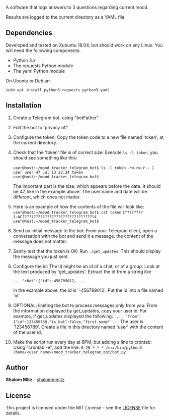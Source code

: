 A software that logs answers to 3 questions regarding current mood.

Results are logged to the current directory as a YAML file.

## Dependencies 

Developed and tested on Xubuntu 18.04, but should work on any Linux.
You will need the following components:
   
   - Python 3.x
   - The requests Python module
   - The yaml Python module
  
On Ubuntu or Debian: 
  
   `sudo apt install python3-requests python3-yaml`

## Installation

   1. Create a Telegram bot, using "botFather"
   2. Edit the bot to 'privacy off'
   3. Configure the token: 
      Copy the token code to a new file named 'token', at the current directory.
   4. Check that the 'token' file is of correct size:
      Execute `ls -l token`, you should see something like this:

        `user@host:~/mood_tracker_telegram_bot$ ls -l token`
        `-rw-rw-r-- 1 user user 47 Jul 13 22:24 token`
        `user@host:~/mood_tracker_telegram_bot$`
 
      The important part is the size, which appears before the date. It should be 47, like in the example above. The user name and date will be different, which does not matter.
      
   5. Here is an example of how the contents of the file will look like: 
        `user@host:~/mood_tracker_telegram_bot$ cat token`
        `1????????1:AC???????????????????????????????l4`
        `user@host:~/mood_tracker_telegram_bot$`

   4. Send an initial message to the bot:
      From your Telegram client, open a conversation with the bot and send it a message. the content of the message does not matter.
   5. Sanity test that the token is OK:
      Run `./get_updates`. This should display the message you just sent.
   6. Configure the id:
      The id might be an id of a chat, or of a group.
      Look at the text produced by 'get_updates'. Extract the id from a string like 

      `... "chat":{"id":-456789012, ...`

      In the example above, the id is '-456789012'. Put the id into a file named 'id'
   7. OPTIONAL: limiting the bot to process messages only from you:
      From the information displayed by get_updates, copy your user id.
      For example, if get_updates displayed the following:
           ` ... "from":{"id":123456789,"is_bot":false,"first_name" ...`
      The user is '123456789'. 
      Create a file in this directory named 'user' with the content of the user id.

   8. Make the script run every day at 8PM, but adding a line to crontab:
      Using "crontab -e", add the line:
      `0 20 * * * /usr/bin/python3 /home/<user name>/mood_tracker_telegram_bot/bot.py`
## Author

**Shalom Mitz** - [shalommmitz](https://github.com/shalommmitz)

## License

This project is licensed under the MIT License - see the [LICENSE](LICENSE ) file for details.


